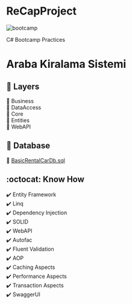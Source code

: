 # ReCapProject
![bootcamp](https://user-images.githubusercontent.com/18098369/107122945-e411cc00-68ab-11eb-828a-23c77d020e65.jpg)

C# Bootcamp Practices

# Araba Kiralama Sistemi


## :closed_book: Layers

 :pushpin: Business <br>
 :pushpin: DataAccess <br>
 :pushpin: Core <br>
 :pushpin: Entities <br>
 :pushpin: WebAPI

## :notebook: Database

:page_with_curl: <a href="https://github.com/gozdesariaslan/ReCapProject/blob/master/BasicRentalCarDb.sql">BasicRentalCarDb.sql</a>



## :octocat: Know How
:heavy_check_mark: Entity Framework <br>
:heavy_check_mark: Linq <br>
:heavy_check_mark: Dependency Injection <br>
:heavy_check_mark: SOLID <br>
:heavy_check_mark: WebAPI <br>
:heavy_check_mark: Autofac <br>
:heavy_check_mark: Fluent Validation  <br>
:heavy_check_mark: AOP  <br>
:heavy_check_mark: Caching Aspects  <br>
:heavy_check_mark: Performance Aspects  <br>
:heavy_check_mark: Transaction Aspects <br>
:heavy_check_mark: SwaggerUI <br>
